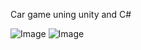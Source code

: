 Car game uning unity and C# 

![Image](https://github.com/user-attachments/assets/8b1d289a-f7ce-46ff-96cb-40c5f87838cc)
![Image](https://github.com/user-attachments/assets/ca23a904-9cdb-4307-8bdf-f291b54d93e6)
